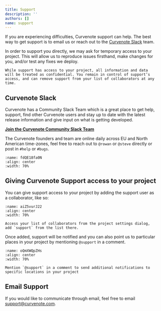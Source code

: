 ```yaml
---
title: Support
description: ''
authors: []
name: support
---
```


If you are experiencing difficulties, Curvenote support can help. The best way to get support is to email us or reach out to the [Curvenote Slack](http://slack.curvenote.dev) team.

In order to support you directly, we may ask for temporary access to your project. This will allow us to reproduce issues firsthand, make changes for you, and/or test any fixes we deploy.

```{important}
While support has access to your project, all information and data will be treated as confidential. You remain in control of support’s access, and can remove support from your list of collaborators at any time.

```

## Curvenote Slack

Curvenote has a Community Slack Team which is a great place to get help, support, find other Curvenote users and stay up to date with the latest release information and give input on what is getting developed.

[**Join the Curvenote Community Slack Team**](http://slack.curvenote.dev)

The Curvenote founders and team are online daily across EU and North American time-zones, feel free to reach out to `@rowan` or `@steve` directly or post in `#help` or `#bugs`.

```{figure} images/w6jXebeTS6WGaVFDIEz9-JPSa2Pp2KNiE6mITKLpn-v1.png
:name: fdQE18fa0N
:align: center
:width: 70%
```

## Giving Curvenote Support access to your project

You can give support access to your project by adding the support user as a collaborator, like so:

```{figure} images/w6jXebeTS6WGaVFDIEz9-dB0zGvlqHeHHKr9tQ94G-v1.gif
:name: aiZ5vurJ22
:align: center
:width: 70%

Access your list of collaborators from the project settings dialog, add `support` from the list there.
```

Once added, support will be notified and you can also point us to particular places in your project by mentioning `@support` in a comment.

```{figure} images/w6jXebeTS6WGaVFDIEz9-tQHZIzPgaoRxV7aQY2ij-v1.gif
:name: oQmXWQpZHs
:align: center
:width: 70%

Mention `@support` in a comment to send additional notifications to specific locations in your project
```

## Email Support

If you would like to communicate through email, feel free to email [support@curvenote.com](mailto:support@curvenote.com).

